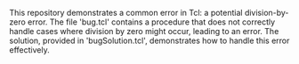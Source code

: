 This repository demonstrates a common error in Tcl: a potential division-by-zero error. The file 'bug.tcl' contains a procedure that does not correctly handle cases where division by zero might occur, leading to an error.  The solution, provided in 'bugSolution.tcl', demonstrates how to handle this error effectively.